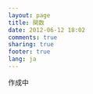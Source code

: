 ```yaml
---
layout: page
title: 関数
date: 2012-06-12 18:02
comments: true
sharing: true
footer: true
lang: ja
---
```


作成中
